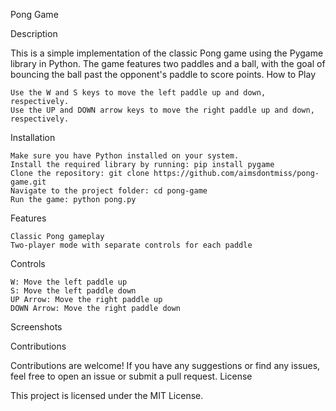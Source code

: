 Pong Game

Description

This is a simple implementation of the classic Pong game using the Pygame library in Python. The game features two paddles and a ball, with the goal of bouncing the ball past the opponent's paddle to score points.
How to Play

    Use the W and S keys to move the left paddle up and down, respectively.
    Use the UP and DOWN arrow keys to move the right paddle up and down, respectively.

Installation

    Make sure you have Python installed on your system.
    Install the required library by running: pip install pygame
    Clone the repository: git clone https://github.com/aimsdontmiss/pong-game.git
    Navigate to the project folder: cd pong-game
    Run the game: python pong.py

Features

    Classic Pong gameplay
    Two-player mode with separate controls for each paddle

Controls

    W: Move the left paddle up
    S: Move the left paddle down
    UP Arrow: Move the right paddle up
    DOWN Arrow: Move the right paddle down

Screenshots

Contributions

Contributions are welcome! If you have any suggestions or find any issues, feel free to open an issue or submit a pull request.
License

This project is licensed under the MIT License.
